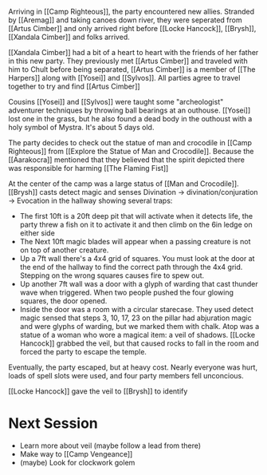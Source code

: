 Arriving in [[Camp Righteous]], the party encountered new allies. Stranded by [[Aremag]] and taking canoes down river, they were seperated from [[Artus Cimber]] and only arrived right before [[Locke Hancock]], [[Brysh]], [[Xandala Cimber]] and folks arrived.

[[Xandala Cimber]] had a bit of a heart to heart with the friends of her father in this new party.
They previously met [[Artus Cimber]] and traveled with him to Chult before being separated, [[Artus Cimber]] is a member of [[The Harpers]] along with [[Yosei]] and [[Sylvos]]. All parties agree to travel together to try and find [[Artus Cimber]]

Cousins [[Yosei]] and [[Sylvos]] were taught some "archeologist" adventurer techniques by throwing ball bearings at an outhouse. [[Yosei]] lost one in the grass, but he also found a dead body in the outhoust with a holy symbol of Mystra. It's about 5 days old.

The party decides to check out the statue of man and crocodile in [[Camp Righteous]] from [[Explore the Statue of Man and Crocodile]]. Because the [[Aarakocra]] mentioned that they believed that the spirit depicted there was responsible for harming [[The Flaming Fist]]

At the center of the camp was a large status of [[Man and Crocodile]]. [[Brysh]] casts detect magic and senses Divination → divination/conjuration → Evocation in the hallway showing several traps:
- The first 10ft is a 20ft deep pit that will activate when it detects life, the party threw a fish on it to activate it and then climb on the 6in ledge on either side
- The Next 10ft magic blades will appear when a passing creature is not on top of another creature.
- Up a 7ft wall there's a 4x4 grid of squares. You must look at the door at the end of the hallway to find the correct path through the 4x4 grid. Stepping on the wrong squares causes fire to spew out.
- Up another 7ft wall was a door with a glyph of warding that cast thunder wave when triggered. When two people pushed the four glowing squares, the door opened.
- Inside the door was a room with a circular starecase. They used detect magic sensed that steps 3, 10, 17, 23 on the pillar had abjuration magic and were glyphs of warding, but we marked them with chalk. Atop was a statue of a woman who wore a magical item: a veil of shadows. [[Locke Hancock]] grabbed the veil, but that caused rocks to fall in the room and forced the party to escape the temple.

Eventually, the party escaped, but at heavy cost. Nearly everyone was hurt, loads of spell slots were used, and four party members fell unconcious.

[[Locke Hancock]] gave the veil to [[Brysh]] to identify

# Next Session
- Learn more about veil (maybe follow a lead from there)
- Make way to [[Camp Vengeance]]
- (maybe) Look for clockwork golem 